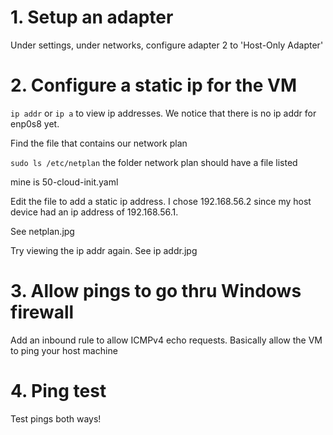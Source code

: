 # 1. Setup an adapter

Under settings, under networks, configure adapter 2 to 'Host-Only Adapter'

# 2. Configure a static ip for the VM

 `ip addr` or `ip a` to view ip addresses. We notice that there is no ip addr for enp0s8 yet.

Find the file that contains our network plan

 `sudo ls /etc/netplan` the folder network plan should have a file listed

mine is 50-cloud-init.yaml

Edit the file to add a static ip address. I chose 192.168.56.2
since my host device had an ip address of 192.168.56.1.

See netplan.jpg

Try viewing the ip addr again. See ip addr.jpg

# 3. Allow pings to go thru Windows firewall

Add an inbound rule to allow ICMPv4 echo requests. Basically allow the VM to ping your host machine

# 4. Ping test

Test pings both ways!